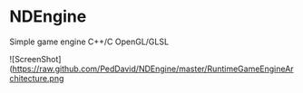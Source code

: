 # NDEngine
Simple game engine C++/C OpenGL/GLSL

![ScreenShot](https://raw.github.com/PedDavid/NDEngine/master/RuntimeGameEngineArchitecture.png
